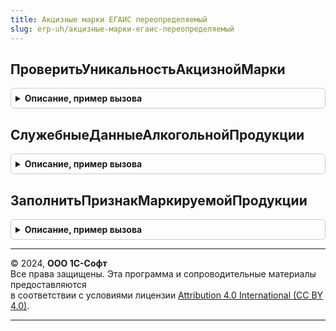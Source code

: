```yaml
---
title: Акцизные марки ЕГАИС переопределяемый
slug: erp-uh/акцизные-марки-егаис-переопределяемый
---
```



## ПроверитьУникальностьАкцизнойМарки
<details style="margin: 1em 0; padding: 0.5em; border: 1px solid #ccc; border-radius: 6px;">

<summary style="font-weight: bold; cursor: pointer;">Описание, пример вызова</summary>

```bsl

// Возвращает Истина, если акцизная марка никогда раньше не продавалась. Ложь - в противном случае.
//
// Параметры:
//  Операция - Строка - текущая операция, для которой требуется осуществить контроль. Возможные значения:
//   "Продажа" - проверка пройдена, если продажи за минусом возвратов <= 0,
//   "Возврат" - проверка пройдена, если продажи за минусом возвратов >= 0,
//   "АктПостановкиНаБаланс" - проверка пройдена, если не было продаж, возвратов, актов постановок на баланс,
//   "АктСписания" - проверка пройдена, если продажи за минусом возвратов <= 0 и поставлено на баланс - списано >= 0.
//  КодАкцизнойМарки - Строка - код акцизной марки,
//  ТекстОшибки - Строка, ФорматированнаяСтрока - текст сообщения пользователю, если акцизная марка не уникальна. Выходной параметр.
Процедура ПроверитьУникальностьАкцизнойМарки(Операция, КодАкцизнойМарки, ТекстОшибки) Экспорт
```

Пример вызова
```bsl
АкцизныеМаркиЕГАИСПереопределяемый.ПроверитьУникальностьАкцизнойМарки(Операция, КодАкцизнойМарки, ТекстОшибки) 
```
</details>

## СлужебныеДанныеАлкогольнойПродукции
<details style="margin: 1em 0; padding: 0.5em; border: 1px solid #ccc; border-radius: 6px;">

<summary style="font-weight: bold; cursor: pointer;">Описание, пример вызова</summary>

```bsl

Процедура СлужебныеДанныеАлкогольнойПродукции(Товары, Результат) Экспорт
```

Пример вызова
```bsl
АкцизныеМаркиЕГАИСПереопределяемый.СлужебныеДанныеАлкогольнойПродукции(Товары, Результат) 
```
</details>

## ЗаполнитьПризнакМаркируемойПродукции
<details style="margin: 1em 0; padding: 0.5em; border: 1px solid #ccc; border-radius: 6px;">

<summary style="font-weight: bold; cursor: pointer;">Описание, пример вызова</summary>

```bsl

// Определяет, является ли номенклатура алкогольной маркируемой продукцией.
//
// Параметры:
//  Маркируемая  - Булево - признак маркируемой продукции (Истина если является)
//  Номенклатура - ОпределяемыйТип.Номенклатура - номенклатура.
Процедура ЗаполнитьПризнакМаркируемойПродукции(Маркируемая, Номенклатура) Экспорт
```

Пример вызова
```bsl
АкцизныеМаркиЕГАИСПереопределяемый.ЗаполнитьПризнакМаркируемойПродукции(Маркируемая, Номенклатура) 
```
</details>

---

© 2024, **ООО 1С-Софт**  
Все права защищены. Эта программа и сопроводительные материалы предоставляются  
в соответствии с условиями лицензии [Attribution 4.0 International (CC BY 4.0)](https://creativecommons.org/licenses/by/4.0/legalcode).

---
